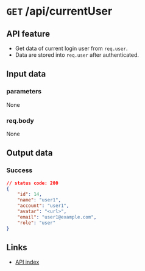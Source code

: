 # `GET` /api/currentUser  

## API feature  
* Get data of current login user from `req.user`.  
* Data are stored into `req.user` after authenticated. 


## Input data  
### parameters  
None  

### req.body  
None

## Output data  
### Success  
```json
// status code: 200
{
    "id": 14,
    "name": "user1",
    "account": "user1",
    "avatar": "<url>",
    "email": "user1@example.com",
    "role": "user"
}
```

## Links  
* [API index](../index.md)  

